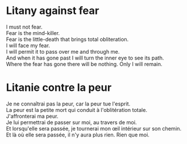 Litany against fear
===================

I must not fear.  
Fear is the mind-killer.  
Fear is the little-death that brings total obliteration.  
I will face my fear.  
I will permit it to pass over me and through me.  
And when it has gone past I will turn the inner eye to see its path.  
Where the fear has gone there will be nothing. Only I will remain.

Litanie contre la peur
======================

Je ne connaîtrai pas la peur, car la peur tue l'esprit.  
La peur est la petite mort qui conduit à l'oblitération totale.  
J'affronterai ma peur.  
Je lui permettrai de passer sur moi, au travers de moi.  
Et lorsqu'elle sera passée, je tournerai mon œil intérieur sur son chemin.  
Et là où elle sera passée, il n'y aura plus rien. Rien que moi.
<!--stackedit_data:
eyJoaXN0b3J5IjpbLTE3ODg3MzQ4MDJdfQ==
-->